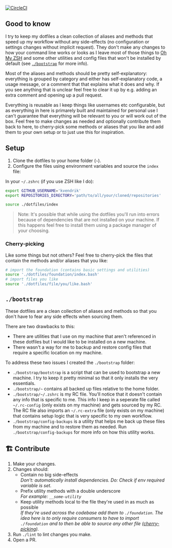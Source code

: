 [![CircleCI](https://circleci.com/gh/kvendrik/dotfiles.svg?style=svg)](https://circleci.com/gh/kvendrik/dotfiles)

## Good to know
I try to keep my dotfiles a clean collection of aliases and methods that speed up my workflow without any side-effects (no configuration or settings changes without implicit request). They don't make any changes to how your command line works or looks as I leave most of those things to [Oh My ZSH](https://ohmyz.sh) and some other utilities and config files that won't be installed by default (see [`./bootstrap`](#bootstrap) for more info).

Most of the aliases and methods should be pretty self-explanatory: everything is grouped by category and either has self-explanatory code, a usage message, or a comment that that explains what it does and why. If you see anything that is unclear feel free to clear it up by e.g. adding an extra comment and opening up a pull request.

Everything is reusable as I keep things like usernames etc configurable, but as everything in here is primarely built and maintained for personal use I can't guarantee that everything will be relevant to you or will work out of the box. Feel free to make changes as needed and optionally contribute them back to here, to cherry-pick some methods or aliases that you like and add them to your own setup or to just use this for inspiration.

## Setup
1. Clone the dotfiles to your home folder (`~`).
2. Configure the files using environment variables and source the `index` file:

In your `~/.zshrc` (if you use ZSH like I do):
```bash
export GITHUB_USERNAME='kvendrik'
export REPOSITORIES_DIRECTORY='path/to/all/your/cloned/repositories'

source ./dotfiles/index
```

> Note: It's possible that while using the dotfiles you'll run into errors because of dependencies that are not installed on your machine. If this happens feel free to install them using a package manager of your choosing.

### Cherry-picking
Like some things but not others? Feel free to cherry-pick the files that contain the methods and/or aliases that you like:

```bash
# import the foundation (contains basic settings and utilities)
source './dotfiles/foundation/index.bash'
# import files you like
source './dotfiles/file/you/like.bash'
```

## `./bootstrap`
These dotfiles are a clean collection of aliases and methods so that you don't have to fear any side effects when sourcing them.

There are two drawbacks to this:
- There are utilities that I use on my machine that aren't referenced in these dotfiles but I would like to be installed on a new machine.
- There wasn't a way for me to backup and restore config files that require a specific location on my machine.

To address these two issues I created the `./bootstrap` folder:

- `./bootstrap/bootstrap` is a script that can be used to bootstrap a new machine. I try to keep it pretty minimal so that it only installs the very essentials.
- `./bootstrap/~` contains all backed up files relative to the home folder.
- `./bootstrap/~/.zshrc` is my RC file. You'll notice that it doesn't contain any info that is specific to me. This info I keep in a seperate file called `~/.rc-config` (only exists on my machine) and gets sourced by my RC. The RC file also imports an `~/.rc-extra` file (only exists on my machine) that contains setup logic that is very specific to my own workflow.
- `./bootstrap/config-backups` is a utility that helps me back up these files from my machine and to restore them as needed. Run `./bootstrap/config-backups` for more info on how this utility works.

## 🏗️ Contribute
1. Make your changes.
2. Changes should:
    - Contain no big side-effects<br>_Don't: automatically install dependencies. Do: Check if env required variable is set._
    - Prefix utility methods with a double underscore<br>_For example: `__some-utility`_
    - Keep utility methods local to the file they're used in as much as possible<br>_If they're used across the codebase add them to `./foundation`. The idea here is to only require consumers to have to import `./foundation` and to then be able to source any other file ([cherry-picking](#cherry-picking))._
3. Run `./lint` to lint changes you make.
4. Open a PR.
